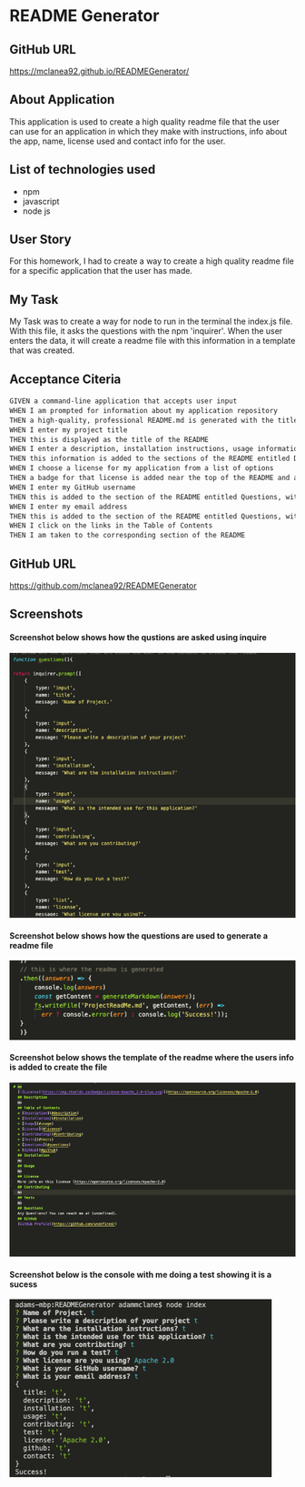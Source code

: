 # README Generator

## GitHub URL
https://mclanea92.github.io/READMEGenerator/

## About Application

This application is used to create a high quality readme file that the user can use for an application in which they make with instructions, info about the app, name, license used and contact info for the user.

## List of technologies used

- npm
- javascript
- node js

## User Story

For this homework, I had to create a way to create a high quality readme file for a specific application that the user has made. 

## My Task

My Task was to create a way for node to run in the terminal the index.js file.  With this file, it asks the questions with the npm 'inquirer'.  When the user enters the data, it will create a readme file with this information in a template that was created.

## Acceptance Citeria
```md
GIVEN a command-line application that accepts user input
WHEN I am prompted for information about my application repository
THEN a high-quality, professional README.md is generated with the title of my project and sections entitled Description, Table of Contents, Installation, Usage, License, Contributing, Tests, and Questions
WHEN I enter my project title
THEN this is displayed as the title of the README
WHEN I enter a description, installation instructions, usage information, contribution guidelines, and test instructions
THEN this information is added to the sections of the README entitled Description, Installation, Usage, Contributing, and Tests
WHEN I choose a license for my application from a list of options
THEN a badge for that license is added near the top of the README and a notice is added to the section of the README entitled License that explains which license the application is covered under
WHEN I enter my GitHub username
THEN this is added to the section of the README entitled Questions, with a link to my GitHub profile
WHEN I enter my email address
THEN this is added to the section of the README entitled Questions, with instructions on how to reach me with additional questions
WHEN I click on the links in the Table of Contents
THEN I am taken to the corresponding section of the README
```

## GitHub URL

https://github.com/mclanea92/READMEGenerator

## Screenshots

#### Screenshot below shows how the qustions are asked using inquire
![screenshot of questions](./assets/questions.png)



#### Screenshot below shows how the questions are used to generate a readme file
![screenshot of generate readme](./assets/generate.png)



#### Screenshot below shows the template of the readme where the users info is added to create the file
![screenshot of readme template](./assets/readme.png)



#### Screenshot below is the console with me doing a test showing it is a sucess
![Screenshot of console](./assets/console.png)
